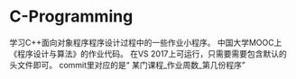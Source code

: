 # C-Programming
学习C++面向对象程序程序设计过程中的一些作业小程序。
中国大学MOOC上《程序设计与算法》的作业代码。
在VS 2017上可运行，只需要需要包含默认的头文件即可。
commit里对应的是“ 某门课程_作业周数_第几份程序”
